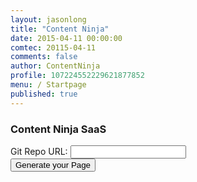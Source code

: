 ```yaml
---
layout: jasonlong
title: "Content Ninja"
date: 2015-04-11 00:00:00
comtec: 20115-04-11
comments: false
author: ContentNinja
profile: 107224552229621877852
menu: / Startpage
published: true
---
```


### Content Ninja SaaS


<form action="index.pl" method="post">
Git Repo URL: <input type="text" name="repo">
<br><input type="submit" name="Sent" value="Generate your Page">
</form>


